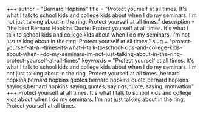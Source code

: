 +++
author = "Bernard Hopkins"
title = "Protect yourself at all times. It's what I talk to school kids and college kids about when I do my seminars. I'm not just talking about in the ring. Protect yourself at all times."
description = "the best Bernard Hopkins Quote: Protect yourself at all times. It's what I talk to school kids and college kids about when I do my seminars. I'm not just talking about in the ring. Protect yourself at all times."
slug = "protect-yourself-at-all-times-its-what-i-talk-to-school-kids-and-college-kids-about-when-i-do-my-seminars-im-not-just-talking-about-in-the-ring-protect-yourself-at-all-times"
keywords = "Protect yourself at all times. It's what I talk to school kids and college kids about when I do my seminars. I'm not just talking about in the ring. Protect yourself at all times.,bernard hopkins,bernard hopkins quotes,bernard hopkins quote,bernard hopkins sayings,bernard hopkins saying,quotes, sayings,quote, saying, motivation"
+++
Protect yourself at all times. It's what I talk to school kids and college kids about when I do my seminars. I'm not just talking about in the ring. Protect yourself at all times.

